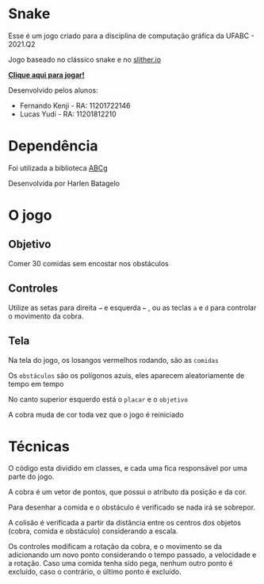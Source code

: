 # Snake

Esse é um jogo criado para a disciplina de computação gráfica da UFABC - 2021.Q2

Jogo baseado no clássico snake e no [slither.io](http://slither.io/) 

**[Clique aqui para jogar!](https://lucasyudicassin.github.io/snakeCG/)**

Desenvolvido pelos alunos:
 - Fernando Kenji - RA: 11201722146
 - Lucas Yudi - RA: 11201812210

# Dependência

Foi utilizada a biblioteca [ABCg](https://github.com/hbatagelo/abcg)

Desenvolvida por Harlen Batagelo


# O jogo
## Objetivo

Comer 30 comidas sem encostar nos obstáculos
## Controles

Utilize as setas para direita  `→`  e esquerda  `←` , ou as teclas `a` e `d` para controlar o movimento da cobra.
## Tela
Na tela do jogo, os losangos vermelhos rodando, são as `comidas`

Os `obstáculos` são os polígonos azuis, eles aparecem aleatoriamente de tempo em tempo

No canto superior esquerdo está o `placar` e o `objetivo`

A cobra muda de cor toda vez que o jogo é reiniciado

# Técnicas
O código esta dividido em classes, e cada uma fica responsável por uma parte do jogo. 

A cobra é um vetor de pontos, que possui o atributo da posição e da cor. 

Para desenhar a comida e o obstáculo é verificado se nada irá se sobrepor. 

A colisão é verificada a partir da distância entre os centros dos objetos (cobra, comida e obstáculo) considerando a escala.

Os controles modificam a rotação da cobra, e o movimento se da adicionando um novo ponto considerando o tempo passado, a velocidade e a rotação. Caso uma comida tenha sido pega, nenhum outro ponto é excluído, caso o contrário, o último ponto é excluído.
